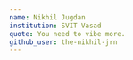 ```yaml
---
name: Nikhil Jugdan
institution: SVIT Vasad
quote: You need to vibe more.
github_user: the-nikhil-jrn
---
```

